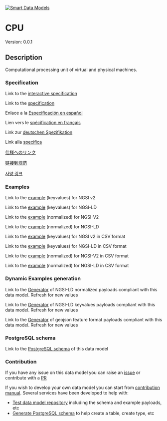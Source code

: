 [![Smart Data Models](https://smartdatamodels.org/wp-content/uploads/2022/01/SmartDataModels_logo.png "Logo")](https://smartdatamodels.org)
# CPU
Version: 0.0.1

## Description 

Computational processing unit of virtual and physical machines.
### Specification

Link to the [interactive specification](https://swagger.lab.fiware.org/?url=https://smart-data-models.github.io/dataModel.Gaia-X/CPU/swagger.yaml)

Link to the [specification](https://github.com/smart-data-models/dataModel.Gaia-X/blob/master/CPU/doc/spec.md)

Enlace a la [Especificación en español](https://github.com/smart-data-models/dataModel.Gaia-X/blob/master/CPU/doc/spec_ES.md)

Lien vers le [spécification en français](https://github.com/smart-data-models/dataModel.Gaia-X/blob/master/CPU/doc/spec_FR.md)

Link zur [deutschen Spezifikation](https://github.com/smart-data-models/dataModel.Gaia-X/blob/master/CPU/doc/spec_DE.md)

Link alla [specifica](https://github.com/smart-data-models/dataModel.Gaia-X/blob/master/CPU/doc/spec_IT.md)

[仕様へのリンク](https://github.com/smart-data-models/dataModel.Gaia-X/blob/master/CPU/doc/spec_JA.md)

[链接到规范](https://github.com/smart-data-models/dataModel.Gaia-X/blob/master/CPU/doc/spec_ZH.md)

[사양 링크](https://github.com/smart-data-models/dataModel.Gaia-X/blob/master/CPU/doc/spec_KO.md)
### Examples

Link to the [example](https://smart-data-models.github.io/dataModel.Gaia-X/CPU/examples/example.json) (keyvalues) for NGSI v2

Link to the [example](https://smart-data-models.github.io/dataModel.Gaia-X/CPU/examples/example.jsonld) (keyvalues) for NGSI-LD

Link to the [example](https://smart-data-models.github.io/dataModel.Gaia-X/CPU/examples/example-normalized.json) (normalized) for NGSI-V2

Link to the [example](https://smart-data-models.github.io/dataModel.Gaia-X/CPU/examples/example-normalized.jsonld) (normalized) for NGSI-LD

Link to the [example](https://github.com/smart-data-models/dataModel.Gaia-X/blob/master/CPU/examples/example.json.csv) (keyvalues) for NGSI v2 in CSV format

Link to the [example](https://github.com/smart-data-models/dataModel.Gaia-X/blob/master/CPU/examples/example.jsonld.csv) (keyvalues) for NGSI-LD in CSV format

Link to the [example](https://github.com/smart-data-models/dataModel.Gaia-X/blob/master/CPU/examples/example-normalized.json.csv) (normalized) for NGSI-V2 in CSV format

Link to the [example](https://github.com/smart-data-models/dataModel.Gaia-X/blob/master/CPU/examples/example-normalized.jsonld.csv) (normalized) for NGSI-LD in CSV format
### Dynamic Examples generation

Link to the [Generator](https://smartdatamodels.org/extra/ngsi-ld_generator.php?schemaUrl=https://raw.githubusercontent.com/smart-data-models/dataModel.Gaia-X/master/CPU/schema.json&email=info@smartdatamodels.org) of NGSI-LD normalized payloads compliant with this data model. Refresh for new values

Link to the [Generator](https://smartdatamodels.org/extra/ngsi-ld_generator_keyvalues.php?schemaUrl=https://raw.githubusercontent.com/smart-data-models/dataModel.Gaia-X/master/CPU/schema.json&email=info@smartdatamodels.org) of NGSI-LD keyvalues payloads compliant with this data model. Refresh for new values

Link to the [Generator](https://smartdatamodels.org/extra/geojson_features_generator.php?schemaUrl=https://raw.githubusercontent.com/smart-data-models/dataModel.Gaia-X/master/CPU/schema.json&email=info@smartdatamodels.org) of geojson feature format payloads compliant with this data model. Refresh for new values
### PostgreSQL schema

Link to the [PostgreSQL schema](https://github.com/smart-data-models/dataModel.Gaia-X/blob/master/CPU/schema.sql) of this data model
### Contribution

 If you have any issue on this data model you can raise an [issue](https://github.com/smart-data-models/dataModel.Gaia-X/issues)  or contribute with a [PR](https://github.com/smart-data-models/dataModel.Gaia-X/pulls)

 If you wish to develop your own data model you can start from [contribution manual](https://bit.ly/contribution_manual). Several services have been developed to help with: 
 - [Test data model repository](https://smartdatamodels.org/index.php/data-models-contribution-api/) including the schema and example payloads, etc
 - [Generate PostgreSQL schema](https://smartdatamodels.org/index.php/sql-service/) to help create a table, create type, etc